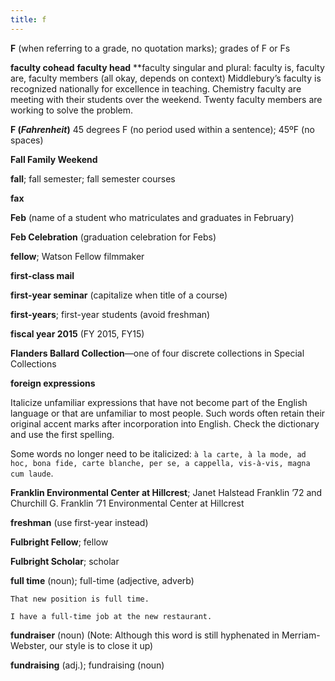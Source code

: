 ```yaml
---
title: f
---
```


**F** (when referring to a grade, no quotation marks); grades of F or Fs

**faculty cohead**
**faculty head**
**faculty singular and plural: faculty is, faculty are, faculty members (all okay, depends on context) Middlebury’s faculty is recognized nationally for excellence in teaching. Chemistry faculty are meeting with their students over the weekend. Twenty faculty members are working to solve the problem.

**F (*Fahrenheit*)** 45 degrees F (no period used within a sentence); 45ºF (no spaces)


**Fall Family Weekend**

**fall**; fall semester; fall semester courses

**fax**

**Feb** (name of a student who matriculates and graduates in February)

**Feb Celebration** (graduation celebration for Febs)

**fellow**; Watson Fellow filmmaker

**first-class mail**

**first-year seminar** (capitalize when title of a course)

**first-years**; first-year students (avoid freshman)

**fiscal year 2015** (FY 2015, FY15)

**Flanders Ballard Collection**—one of four discrete collections in Special Collections

**foreign expressions**

Italicize unfamiliar expressions that have not become part of the English language or that are unfamiliar to most people. Such words often retain their original accent marks after incorporation into English. Check the dictionary and use the first spelling.

Some words no longer need to be italicized: `à la carte, à la mode, ad hoc, bona fide, carte blanche, per se, a cappella, vis-à-vis, magna cum laude`.

**Franklin Environmental Center at Hillcrest**; Janet Halstead Franklin ’72 and Churchill G. Franklin ’71 Environmental Center at Hillcrest

**freshman** (use first-year instead)

**Fulbright Fellow**; fellow

**Fulbright Scholar**; scholar

**full time** (noun); full-time (adjective, adverb)

`That new position is full time. `

`I have a full-time job at the new restaurant.`

**fundraiser** (noun) (Note: Although this word is still hyphenated in Merriam-Webster, our style is to close it up)

**fundraising** (adj.); fundraising (noun)
